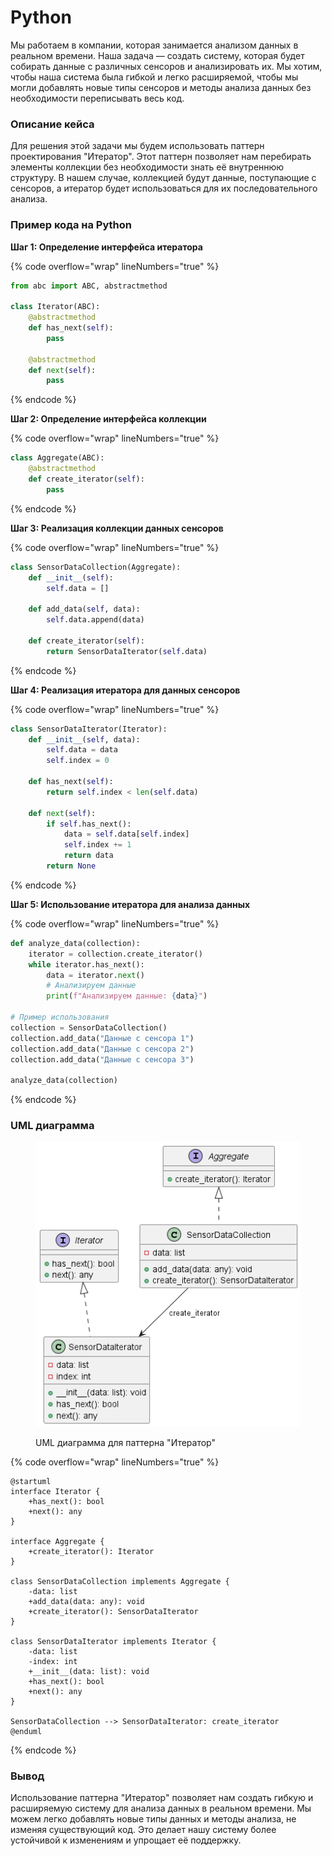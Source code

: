 # Python

Мы работаем в компании, которая занимается анализом данных в реальном времени. Наша задача — создать систему, которая будет собирать данные с различных сенсоров и анализировать их. Мы хотим, чтобы наша система была гибкой и легко расширяемой, чтобы мы могли добавлять новые типы сенсоров и методы анализа данных без необходимости переписывать весь код.

### Описание кейса

Для решения этой задачи мы будем использовать паттерн проектирования "Итератор". Этот паттерн позволяет нам перебирать элементы коллекции без необходимости знать её внутреннюю структуру. В нашем случае, коллекцией будут данные, поступающие с сенсоров, а итератор будет использоваться для их последовательного анализа.

### Пример кода на Python

**Шаг 1: Определение интерфейса итератора**

{% code overflow="wrap" lineNumbers="true" %}
```python
from abc import ABC, abstractmethod

class Iterator(ABC):
    @abstractmethod
    def has_next(self):
        pass

    @abstractmethod
    def next(self):
        pass
```
{% endcode %}

**Шаг 2: Определение интерфейса коллекции**

{% code overflow="wrap" lineNumbers="true" %}
```python
class Aggregate(ABC):
    @abstractmethod
    def create_iterator(self):
        pass
```
{% endcode %}

**Шаг 3: Реализация коллекции данных сенсоров**

{% code overflow="wrap" lineNumbers="true" %}
```python
class SensorDataCollection(Aggregate):
    def __init__(self):
        self.data = []

    def add_data(self, data):
        self.data.append(data)

    def create_iterator(self):
        return SensorDataIterator(self.data)
```
{% endcode %}

**Шаг 4: Реализация итератора для данных сенсоров**

{% code overflow="wrap" lineNumbers="true" %}
```python
class SensorDataIterator(Iterator):
    def __init__(self, data):
        self.data = data
        self.index = 0

    def has_next(self):
        return self.index < len(self.data)

    def next(self):
        if self.has_next():
            data = self.data[self.index]
            self.index += 1
            return data
        return None
```
{% endcode %}

**Шаг 5: Использование итератора для анализа данных**

{% code overflow="wrap" lineNumbers="true" %}
```python
def analyze_data(collection):
    iterator = collection.create_iterator()
    while iterator.has_next():
        data = iterator.next()
        # Анализируем данные
        print(f"Анализируем данные: {data}")

# Пример использования
collection = SensorDataCollection()
collection.add_data("Данные с сенсора 1")
collection.add_data("Данные с сенсора 2")
collection.add_data("Данные с сенсора 3")

analyze_data(collection)
```
{% endcode %}

### UML диаграмма

<figure><img src="../../../../../.gitbook/assets/image (2).png" alt=""><figcaption><p>UML диаграмма для паттерна "Итератор"</p></figcaption></figure>

{% code overflow="wrap" lineNumbers="true" %}
```plantuml
@startuml
interface Iterator {
    +has_next(): bool
    +next(): any
}

interface Aggregate {
    +create_iterator(): Iterator
}

class SensorDataCollection implements Aggregate {
    -data: list
    +add_data(data: any): void
    +create_iterator(): SensorDataIterator
}

class SensorDataIterator implements Iterator {
    -data: list
    -index: int
    +__init__(data: list): void
    +has_next(): bool
    +next(): any
}

SensorDataCollection --> SensorDataIterator: create_iterator
@enduml
```
{% endcode %}

### Вывод

Использование паттерна "Итератор" позволяет нам создать гибкую и расширяемую систему для анализа данных в реальном времени. Мы можем легко добавлять новые типы данных и методы анализа, не изменяя существующий код. Это делает нашу систему более устойчивой к изменениям и упрощает её поддержку.
